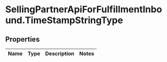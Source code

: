 # SellingPartnerApiForFulfillmentInbound.TimeStampStringType

## Properties
Name | Type | Description | Notes
------------ | ------------- | ------------- | -------------
